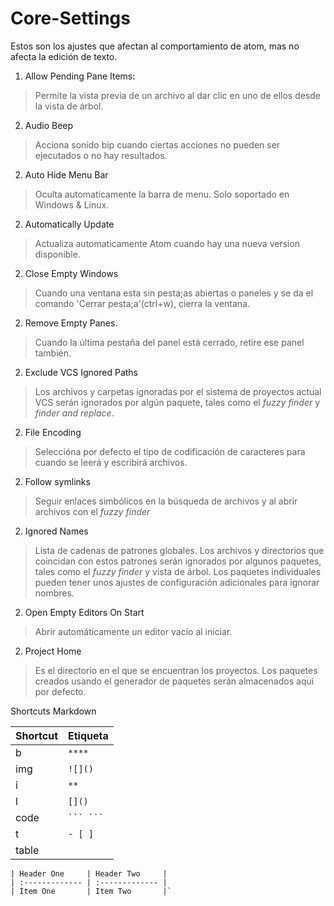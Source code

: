 # Core-Settings
Estos son los ajustes que afectan al comportamiento de atom, mas no afecta la edición de texto.

1. Allow Pending Pane Items:  
>Permite la vista previa de un archivo al dar clic en uno de ellos desde la vista de árbol.

2. Audio Beep
>Acciona sonido bip cuando ciertas acciones no pueden ser ejecutados o no hay resultados.

2. Auto Hide Menu Bar
>Oculta automaticamente la barra de menu. Solo soportado en Windows & Linux.

2. Automatically Update
>Actualiza automaticamente Atom cuando hay una nueva version disponible.

2. Close Empty Windows
>Cuando una ventana esta sin pesta;as abiertas o paneles y se da el comando 'Cerrar pesta;a'(ctrl+w), cierra la ventana.

2. Remove Empty Panes.
>Cuando la última pestaña del panel está cerrado, retire ese panel también.

2. Exclude VCS Ignored Paths
>Los archivos y carpetas ignoradas por el sistema de proyectos actual VCS serán ignorados por algún paquete, tales como el *fuzzy finder* y *finder and replace*.

2. File Encoding
>Seleccióna por defecto el tipo de codificación de caracteres para cuando se leerá y escribirá archivos.

2. Follow symlinks
>Seguir enlaces simbólicos en la búsqueda de archivos y al abrir archivos con el *fuzzy finder*

2. Ignored Names
>Lista de cadenas de patrones globales. Los archivos y directorios que coincidan con estos patrones serán ignorados por algunos paquetes, tales como el *fuzzy finder* y vista de árbol. Los paquetes individuales pueden tener unos ajustes de configuración adicionales para ignorar nombres.

2. Open Empty Editors On Start
>Abrir automáticamente un editor vacío al iniciar.

2. Project Home
>Es el directorio en el que se encuentran los proyectos. Los paquetes creados usando el generador de paquetes serán almacenados aquí por defecto.

Shortcuts Markdown

| Shortcut       | Etiqueta       |
| :------------- | :------------- |
| b              |     `****`     |
| img            | ``![]()``      |
| i              | ``**``         |
| l              |  ``[]()``      |
| code           | ` ``` ``` `    |
| t              | `- [ ] `       |
| table          |
~~~
| Header One     | Header Two     |
| :------------- | :------------- |
| Item One       | Item Two       |`
~~~
